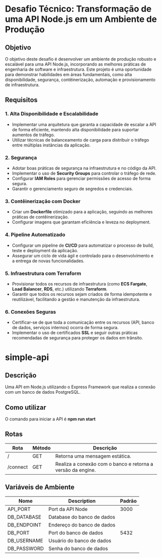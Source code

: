 # Desafio Técnico: Transformação de uma API Node.js em um Ambiente de Produção

## Objetivo

O objetivo deste desafio é desenvolver um ambiente de produção robusto e escalável para uma API Node.js, incorporando as melhores práticas de engenharia de software e infraestrutura. Este projeto é uma oportunidade para demonstrar habilidades em áreas fundamentais, como alta disponibilidade, segurança, contêinerização, automação e provisionamento de infraestrutura.

## Requisitos

### 1. Alta Disponibilidade e Escalabilidade
- Implementar uma arquitetura que garanta a capacidade de escalar a API de forma eficiente, mantendo alta disponibilidade para suportar aumentos de tráfego.
- Utilizar técnicas de balanceamento de carga para distribuir o tráfego entre múltiplas instâncias da aplicação.

### 2. Segurança
- Adotar boas práticas de segurança na infraestrutura e no código da API.
- Implementar o uso de **Security Groups** para controlar o tráfego de rede.
- Configurar **IAM Roles** para gerenciar permissões de acesso de forma segura.
- Garantir o gerenciamento seguro de segredos e credenciais.

### 3. Contêinerização com Docker
- Criar um **Dockerfile** otimizado para a aplicação, seguindo as melhores práticas de contêinerização.
- Configurar imagens que garantam eficiência e leveza no deployment.

### 4. Pipeline Automatizado
- Configurar um pipeline de **CI/CD** para automatizar o processo de build, teste e deployment da aplicação.
- Assegurar um ciclo de vida ágil e controlado para o desenvolvimento e a entrega de novas funcionalidades.

### 5. Infraestrutura com Terraform
- Provisionar todos os recursos de infraestrutura (como **ECS Fargate**, **Load Balancer**, **RDS**, etc.) utilizando **Terraform**.
- Garantir que todos os recursos sejam criados de forma idempotente e reutilizável, facilitando a gestão e manutenção da infraestrutura.

### 6. Conexões Seguras
- Certificar-se de que toda a comunicação entre os recursos (API, banco de dados, serviços internos) ocorra de forma segura.
- Implementar o uso de certificados **SSL** e seguir outras práticas recomendadas de segurança para proteger os dados em trânsito.


# simple-api

## Descrição
Uma API em Node.js utilizando o Express Framework que realiza a conexão com um banco de dados PostgreSQL.

## Como utilizar
O comando para iniciar a API é **npm run start**

## Rotas
| Rota | Método | Descrição |
| --- | --- | --- |
/ | GET | Retorna uma mensagem estática.
/connect | GET | Realiza a conexão com o banco e retorna a versão da engine.


## Variáveis de Ambiente
| Nome | Description  | Padrão |
| --- |  --- |  --- |
API_PORT | Port da API Node | 3000
DB_DATABASE | Database do banco de dados | 
DB_ENDPOINT | Endereço do banco de dados | 
DB_PORT | Port do banco de dados | 5432
DB_USERNAME | Usuário do banco de dados | 
DB_PASSWORD | Senha do banco de dados | 